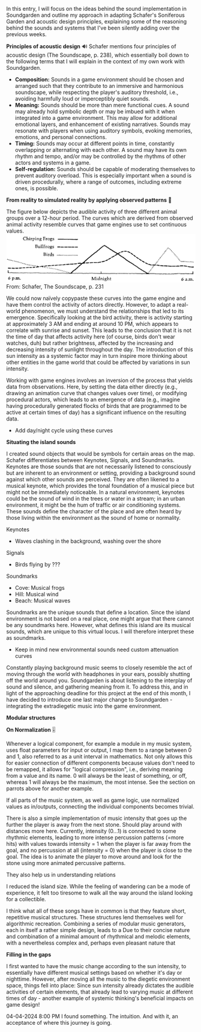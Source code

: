 In this entry, I will focus on the ideas behind the sound implementation in Soundgarden and outline my approach in adapting Schafer's Soniferous Garden and acoustic design principles, explaining some of the reasoning behind the sounds and systems that I've been silently adding over the previous weeks.


**Principles of acoustic design** 🔊
Schafer mentions four principles of acoustic design (The Soundscape, p. 238), which essentially boil down to the following terms that I will explain in the context of my own work with Soundgarden.

- **Composition:** Sounds in a game environment should be chosen and arranged such that they contribute to an immersive and harmonious soundscape, while respecting the player's auditory threshold, i.e., avoiding harmfully loud or imperceptibly quiet sounds.
- **Meaning:** Sounds should be more than mere functional cues. A sound may already hold symbolic depth or may be imbued with it when integrated into a game environment. This may allow for additional emotional layers, and enhancement of existing narratives. Sounds may resonate with players when using auditory symbols, evoking memories, emotions, and personal connections.
- **Timing:** Sounds may occur at different points in time, constantly overlapping or alternating with each other. A sound may have its own rhythm and tempo, and/or may be controlled by the rhythms of other actors and systems in a game. 
- **Self-regulation:** Sounds should be capable of moderating themselves to prevent auditory overload. This is especially important when a sound is driven procedurally, where a range of  outcomes, including extreme ones, is possible.


**From reality to simulated reality by applying observed patterns** 🔎

The figure below depicts the audible activity of three different animal groups over a 12-hour period. The curves which are derived from observed animal activity resemble curves that game engines use to set continuous values.
![](attachments/Pasted%20image%2020240320202008.png)
From: Schafer, The Soundscape, p. 231

We could now naïvely copypaste these curves into the game engine and have them control the activity of actors directly. However, to adapt a real-world phenomenon, we must understand the relationships that led to its emergence. Specifically looking at the bird activity, there is activity starting at approximately 3 AM and ending at around 10 PM, which appears to correlate with sunrise and sunset. This leads to the conclusion that it is not the time of day that affects activity here (of course, birds don't wear watches, duh) but rather brightness, affected by the increasing and decreasing intensity of sunlight throughout the day. The introduction of this sun intensity as a systemic factor may in turn inspire more thinking about other entities in the game world that could be affected by variations in sun intensity.


Working with game engines involves an inversion of the process that yields data from observations. Here, by setting the data either directly (e.g., drawing an animation curve that changes values over time), or modifying procedural actors, which leads to an emergence of data (e.g., imagine having procedurally generated flocks of birds that are programmed to be active at certain times of day) has a significant influence on the resulting data.

- Add day/night cycle using these curves


**Situating the island sounds**

I created sound objects that would be symbols for certain areas on the map.
Schafer differentiates between Keynotes, Signals, and Soundmarks. Keynotes are those sounds that are not necessarily listened to consciously but are inherent to an environment or setting, providing a background sound against which other sounds are perceived. They are often likened to a musical keynote, which provides the tonal foundation of a musical piece but might not be immediately noticeable. In a natural environment, keynotes could be the sound of wind in the trees or water in a stream; in an urban environment, it might be the hum of traffic or air conditioning systems. These sounds define the character of the place and are often heard by those living within the environment as the sound of home or normality.

Keynotes
- Waves clashing in the background, washing over the shore

Signals
- Birds flying by ???

Soundmarks
- Cove: Musical frogs
- Hill: Musical wind
- Beach: Musical waves

Soundmarks are the unique sounds that define a location. Since the island environment is not based on a real place, one might argue that there cannot be any soundmarks here.
However, what defines this island are its musical sounds, which are unique to this virtual locus. I will therefore interpret these as soundmarks.


- Keep in mind new environmental sounds need custom attenuation curves

Constantly playing background music seems to closely resemble the act of moving through the world with headphones in your ears, possibly shutting off the world around you. Soundgarden is about listening to the interplay of sound and silence, and gathering meaning from it. To address this, and in light of the approaching deadline for this project at the end of this month, I have decided to introduce one last major change to Soundgarden - integrating the extradiegetic music into the game environment.


**Modular structures**



**On Normalization** 🎚️

Whenever a logical component, for example a module in my music system, uses float parameters for input or output, I map them to a range between 0 and 1, also referred to as a unit interval in mathematics. Not only allows this for easier connection of different components because values don't need to be remapped, it allows for "logical compression", i.e., deriving meaning from a value and its name. 0 will always be the least of something, or off, whereas 1 will always be the maximum, the most intense. See the section on parrots above for another example.

If all parts of the music system, as well as game logic, use normalized values as in/outputs, connecting the individual components becomes trivial.

There is also a simple implementation of music intensity that goes up the further the player is away from the next stone. Should play around with distances more here. Currently, intensity (0...1) is connected to some rhythmic elements, leading to more intense percussion patterns (=more hits) with values towards intensity = 1 when the player is far away from the goal, and no percussion at all (intensity = 0) when the player is close to the goal. The idea is to animate the player to move around and look for the stone using more animated percussive patterns.

They also help us in understanding relations



I reduced the island size. While the feeling of wandering can be a mode of experience, it felt too tiresome to walk all the way around the island looking for a collectible. 



I think what all of these songs have in common is that they feature short, repetitive musical structures. These structures lend themselves well for algorithmic recreation. Combining a series of modular music generators, each in itself a rather simple design, leads to a  Due to their concise nature and combination of a minimal amount of rhythmical and melodic elements, with a nevertheless complex and, perhaps even pleasant nature that 

**Filling in the gaps**




I first wanted to have the music change according to the sun intensity, to essentially have different musical settings based on whether it's day or nighttime. However, after moving all the music to the diegetic environment space, things fell into place: Since sun intensity already dictates the audible activities of certain elements, that already lead to varying music at different times of day - another example of systemic thinking's beneficial impacts on game design!



04-04-2024 8:00 PM
I found something. The intuition. And with it, an acceptance of where this journey is going.